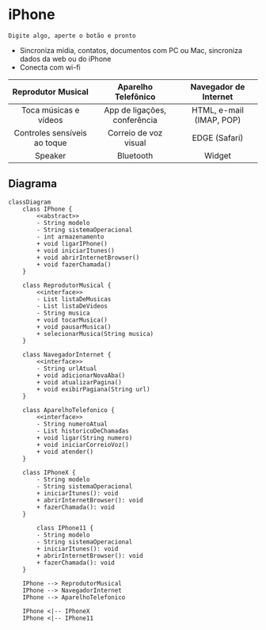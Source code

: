 # iPhone
```Digite algo, aperte o botão e pronto```
* Sincroniza mídia, contatos, documentos com PC ou Mac, sincroniza dados da web ou do iPhone
* Conecta com wi-fi

  

| Reprodutor Musical                  | Aparelho Telefônico        | Navegador de Internet     |
| :---:                     |   :---:              |    :---:              |
|Toca músicas e vídeos       | App de ligações, conferência    |HTML, e-mail (IMAP, POP)|
|Controles sensíveis ao toque| Correio de voz visual | EDGE  (Safari)                 |
|Speaker                         |Bluetooth              |      Widget              |

## Diagrama

```mermaid
classDiagram
    class IPhone {
        <<abstract>>
        - String modelo
        - String sistemaOperacional
        - int armazenamento
        + void ligarIPhone()
        + void iniciarItunes()
        + void abrirInternetBrowser()
        + void fazerChamada()
    }

    class ReprodutorMusical {
        <<interface>>
        - List listaDeMusicas
        - List listaDeVideos
        - String musica
        + void tocarMusica()
        + void pausarMusica()
        + selecionarMusica(String musica)
    }

    class NavegadorInternet {
        <<interface>>
        - String urlAtual
        + void adicionarNovaAba()
        + void atualizarPagina()
        + void exibirPagiana(String url)
    }

    class AparelhoTelefonico {
        <<interface>>
        - String numeroAtual
        - List historicoDeChamadas
        + void ligar(String numero)
        + void iniciarCorreioVoz()
        + void atender()
    }

    class IPhoneX {
        - String modelo
        - String sistemaOperacional
        + iniciarItunes(): void
        + abrirInternetBrowser(): void
        + fazerChamada(): void
    }

        class IPhone11 {
        - String modelo
        - String sistemaOperacional
        + iniciarItunes(): void
        + abrirInternetBrowser(): void
        + fazerChamada(): void
    }

    IPhone --> ReprodutorMusical
    IPhone --> NavegadorInternet
    IPhone --> AparelhoTelefonico

    IPhone <|-- IPhoneX
    IPhone <|-- IPhone11
```
   
